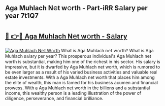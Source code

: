 ## Aga Muhlach N𝚎t w𝚘rth - Part-iRR S𝚊lary per year 7t1Q7

# <h2><a href="http://gc3is4.nevu.top/?p=Aga+Muhlach">🔗 👉🔴 Aga Muhlach N𝚎t w𝚘rth - S𝚊lary</a></h2>

[![Aga Muhlach N𝚎t W𝚘rth](https://i.imgur.com/Oavwk0R.jpeg)](http://gc3is4.nevu.top/?p=Aga+Muhlach)
What is Aga Muhlach n𝚎t w𝚘rth? What is Aga Muhlach s𝚊lary per year?
This prosperous individual's Aga Muhlach net worth is substantial, making him one of the richest in his sector. His salary is impressive, but it is dwarfed by Aga Muhlach net worth, which is rumored to be even larger as a result of his varied business activities and valuable real estate investments. With a Aga Muhlach net worth that places him among the elite of wealth, this man is famed for his business acumen and financial prowess. With a Aga Muhlach net worth in the billions and a substantial income, this wealthy person is a leading illustration of the power of diligence, perseverance, and financial brilliance.
